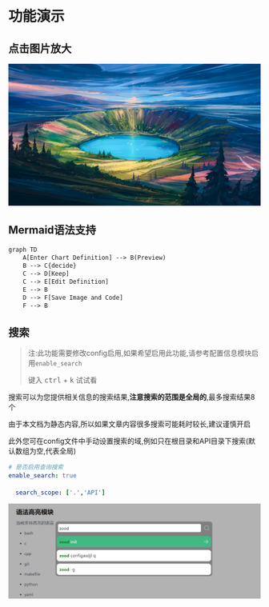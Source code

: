 
# 功能演示

## 点击图片放大

![](https://raw.githubusercontent.com/learner-lu/picbed/master/background.jpg)

## Mermaid语法支持

```mermaid
graph TD
    A[Enter Chart Definition] --> B(Preview)
    B --> C{decide}
    C --> D[Keep]
    C --> E[Edit Definition]
    E --> B
    D --> F[Save Image and Code]
    F --> B
```

## 搜索

> 注:此功能需要修改config启用,如果希望启用此功能,请参考配置信息模块启用`enable_search`
>
> 键入 <kbd>ctrl</kbd> + <kbd>k</kbd> 试试看

搜索可以为您提供相关信息的搜索结果,**注意搜索的范围是全局的**,最多搜索结果8个

由于本文档为静态内容,所以如果文章内容很多搜索可能耗时较长,建议谨慎开启

此外您可在config文件中手动设置搜索的域,例如只在根目录和API目录下搜索(默认数组为空,代表全局)

```yaml
# 是否启用查询搜索
enable_search: true

  search_scope: ['.','API']
```

![20230114225904](https://raw.githubusercontent.com/learner-lu/picbed/master/20230114225904.png)

